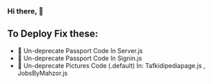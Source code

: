 ### Hi there, 👋 

## To Deploy Fix these:

- 📜 Un-deprecate Passport Code In Server.js
- 📜 Un-deprecate Passport Code In Signin.js
- 📜 Un-deprecate Pictures Code (.default) In: Tafkidipediapage.js , JobsByMahzor.js